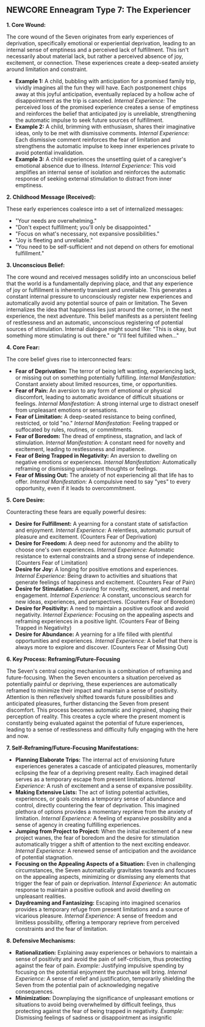 ## NEWCORE Enneagram Type 7: The Experiencer

**1. Core Wound:**

The core wound of the Seven originates from early experiences of deprivation, specifically emotional or experiential deprivation, leading to an internal sense of emptiness and a perceived lack of fulfillment. This isn't necessarily about material lack, but rather a perceived absence of joy, excitement, or connection. These experiences create a deep-seated anxiety around limitation and constraint.

* **Example 1:** A child, bubbling with anticipation for a promised family trip, vividly imagines all the fun they will have. Each postponement chips away at this joyful anticipation, eventually replaced by a hollow ache of disappointment as the trip is canceled.  *Internal Experience:* The perceived loss of the promised experience creates a sense of emptiness and reinforces the belief that anticipated joy is unreliable, strengthening the automatic impulse to seek future sources of fulfillment.
* **Example 2:** A child, brimming with enthusiasm, shares their imaginative ideas, only to be met with dismissive comments. *Internal Experience:*  Each dismissive comment reinforces the fear of limitation and strengthens the automatic impulse to keep inner experiences private to avoid potential invalidation.
* **Example 3:**  A child experiences the unsettling quiet of a caregiver's emotional absence due to illness. *Internal Experience:* This void amplifies an internal sense of isolation and reinforces the automatic response of seeking external stimulation to distract from inner emptiness.


**2. Childhood Message (Received):**

These early experiences coalesce into a set of internalized messages:

* "Your needs are overwhelming."
* "Don't expect fulfillment; you'll only be disappointed."
* "Focus on what's necessary, not expansive possibilities."
* "Joy is fleeting and unreliable."
* "You need to be self-sufficient and not depend on others for emotional fulfillment."


**3. Unconscious Belief:**

The core wound and received messages solidify into an unconscious belief that the world is a fundamentally depriving place, and that any experience of joy or fulfillment is inherently transient and unreliable. This generates a constant internal pressure to unconsciously register new experiences and automatically avoid any potential source of pain or limitation.  The Seven internalizes the idea that happiness lies just around the corner, in the next experience, the next adventure.  This belief manifests as a persistent feeling of restlessness and an automatic, unconscious registering of potential sources of stimulation.  Internal dialogue might sound like: "This is okay, but something more stimulating is out there." or "I'll feel fulfilled when..."

**4. Core Fear:**

The core belief gives rise to interconnected fears:

* **Fear of Deprivation:**  The terror of being left wanting, experiencing lack, or missing out on something potentially fulfilling. *Internal Manifestation:*  Constant anxiety about limited resources, time, or opportunities.
* **Fear of Pain:**  An aversion to any form of emotional or physical discomfort, leading to automatic avoidance of difficult situations or feelings. *Internal Manifestation:*  A strong internal urge to distract oneself from unpleasant emotions or sensations.
* **Fear of Limitation:**  A deep-seated resistance to being confined, restricted, or told "no." *Internal Manifestation:*  Feeling trapped or suffocated by rules, routines, or commitments.
* **Fear of Boredom:**  The dread of emptiness, stagnation, and lack of stimulation. *Internal Manifestation:*  A constant need for novelty and excitement, leading to restlessness and impatience.
* **Fear of Being Trapped in Negativity:**  An aversion to dwelling on negative emotions or experiences. *Internal Manifestation:*  Automatically reframing or dismissing unpleasant thoughts or feelings.
* **Fear of Missing Out:**  The anxiety of not experiencing all that life has to offer. *Internal Manifestation:*  A compulsive need to say "yes" to every opportunity, even if it leads to overcommitment.


**5. Core Desire:**

Counteracting these fears are equally powerful desires:

* **Desire for Fulfillment:**  A yearning for a constant state of satisfaction and enjoyment. *Internal Experience:*  A relentless, automatic pursuit of pleasure and excitement.  (Counters Fear of Deprivation)
* **Desire for Freedom:**  A deep need for autonomy and the ability to choose one's own experiences. *Internal Experience:* Automatic resistance to external constraints and a strong sense of independence. (Counters Fear of Limitation)
* **Desire for Joy:**  A longing for positive emotions and experiences. *Internal Experience:* Being drawn to activities and situations that generate feelings of happiness and excitement. (Counters Fear of Pain)
* **Desire for Stimulation:**  A craving for novelty, excitement, and mental engagement. *Internal Experience:*  A constant, unconscious search for new ideas, experiences, and perspectives. (Counters Fear of Boredom)
* **Desire for Positivity:**  A need to maintain a positive outlook and avoid negativity. *Internal Experience:*  Focusing on the appealing aspects and reframing experiences in a positive light. (Counters Fear of Being Trapped in Negativity)
* **Desire for Abundance:**  A yearning for a life filled with plentiful opportunities and experiences. *Internal Experience:*  A belief that there is always more to explore and discover. (Counters Fear of Missing Out)



**6. Key Process:  Reframing/Future-Focusing**

The Seven's central coping mechanism is a combination of reframing and future-focusing.  When the Seven encounters a situation perceived as potentially painful or depriving, these experiences are automatically reframed to minimize their impact and maintain a sense of positivity.  Attention is then reflexively shifted towards future possibilities and anticipated pleasures, further distancing the Seven from present discomfort. This process becomes automatic and ingrained, shaping their perception of reality. This creates a cycle where the present moment is constantly being evaluated against the potential of future experiences, leading to a sense of restlessness and difficulty fully engaging with the here and now.

**7. Self-Reframing/Future-Focusing Manifestations:**

* **Planning Elaborate Trips:** The internal act of envisioning future experiences generates a cascade of anticipated pleasures, momentarily eclipsing the fear of a depriving present reality. Each imagined detail serves as a temporary escape from present limitations. *Internal Experience:*  A rush of excitement and a sense of expansive possibility.
* **Making Extensive Lists:** The act of listing potential activities, experiences, or goals creates a temporary sense of abundance and control, directly countering the fear of deprivation. This imagined plethora of options provides a momentary reprieve from the anxiety of limitation. *Internal Experience:* A feeling of expansive possibility and a sense of agency in creating fulfilling experiences.
* **Jumping from Project to Project:** When the initial excitement of a new project wanes, the fear of boredom and the desire for stimulation automatically trigger a shift of attention to the next exciting endeavor.  *Internal Experience:* A renewed sense of anticipation and the avoidance of potential stagnation.
* **Focusing on the Appealing Aspects of a Situation:** Even in challenging circumstances, the Seven automatically gravitates towards and focuses on the appealing aspects, minimizing or dismissing any elements that trigger the fear of pain or deprivation. *Internal Experience:*  An automatic response to maintain a positive outlook and avoid dwelling on unpleasant realities.
* **Daydreaming and Fantasizing:**  Escaping into imagined scenarios provides a temporary refuge from present limitations and a source of vicarious pleasure. *Internal Experience:*  A sense of freedom and limitless possibility, offering a temporary reprieve from perceived constraints and the fear of limitation.


**8. Defensive Mechanisms:**

* **Rationalization:**  Explaining away experiences or behaviors to maintain a sense of positivity and avoid the pain of self-criticism, thus protecting against the fear of pain. *Example:* Justifying impulsive spending by focusing on the potential enjoyment the purchase will bring. *Internal Experience:* A sense of relief and justification, temporarily shielding the Seven from the potential pain of acknowledging negative consequences.
* **Minimization:**  Downplaying the significance of unpleasant emotions or situations to avoid being overwhelmed by difficult feelings, thus protecting against the fear of being trapped in negativity. *Example:* Dismissing feelings of sadness or disappointment as insignific